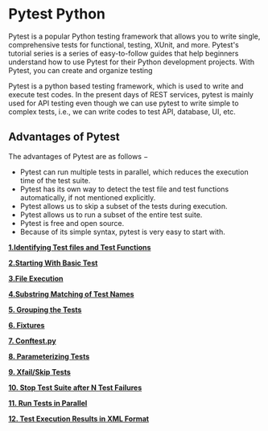 # Pytest Python

Pytest is a popular Python testing framework that allows you to write single, comprehensive tests for functional, testing, XUnit, and more. Pytest's tutorial series is a series of easy-to-follow guides that help beginners understand how to use Pytest for their Python development projects. With Pytest, you can create and organize testing  

Pytest is a python based testing framework, which is used to write and execute test codes. In the present days of REST services, pytest is mainly used for API testing even though we can use pytest to write simple to complex tests, i.e., we can write codes to test API, database, UI, etc.

## **Advantages of Pytest**

The advantages of Pytest are as follows −

- Pytest can run multiple tests in parallel, which reduces the execution time of the test suite.
- Pytest has its own way to detect the test file and test functions automatically, if not mentioned explicitly.
- Pytest allows us to skip a subset of the tests during execution.
- Pytest allows us to run a subset of the entire test suite.
- Pytest is free and open source.
- Because of its simple syntax, pytest is very easy to start with.

[**1.Identifying Test files and Test Functions**](pytest_readme/0._identifying_test_files_and_test_functions.md)

[**2.Starting With Basic Test**](pytest_readme/1._starting_with_basic_test.md)

[**3.File Execution**](pytest_readme/2._file_execution.md)

[**4.Substring Matching of Test Names**](pytest_readme/3._substring_matching_of_test_names.md)

[**5. Grouping the Tests**](pytest_readme/4._grouping_the_tests.md)

[**6. Fixtures**](pytest_readme/5._fixtures.md)

[**7. Conftest.py**](pytest_readme/6._conftest_py.md)

[**8. Parameterizing Tests**](pytest_readme/7._parameterizing_tests.md)

[**9. Xfail/Skip Tests**](pytest_readme/8._xfail_skip_tests.md)

[**10. Stop Test Suite after N Test Failures**](pytest_readme/9._stop_test_suite_after_n_test_failures.md)

[**11. Run Tests in Parallel**](pytest_readme/10._run_tests_in_parallel.md)

[**12. Test Execution Results in XML Format**](pytest_readme/11._test_execution_results_in_xml_format.md)
